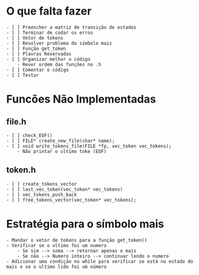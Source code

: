 
# O que falta fazer

    - [ ] Preencher a matriz de transição de estados 
    - [ ] Terminar de codar os erros
    - [ ] Vetor de tokens
    - [ ] Resolver problema do símbolo mais
    - [ ] Função get_token
    - [ ] Plavras Reservadas
    - [ ] Organizar melhor o código
        - Rever ordem das funções no .h
    - [ ] Comentar o código
    - [ ] Testar  

# Funcões Não Implementadas

## file.h

    - [ ] check_EOF()
    - [ ] FILE* create_new_file(char* name);
    - [ ] void write_tokens_file(FILE *fp, vec_token vec_tokens);   
        - Não printar o ultimo toke (EOF)

## token.h
    - [ ] create_tokens_vector
    - [ ] last_vec_token(vec_token* vec_tokens)
    - [ ] vec_tokens_push_back
    - [ ] free_tokens_vector(vec_token* vec_tokens);

# Estratégia para o símbolo mais

    - Mandar o vetor de tokens para a função get_token()
    - Verificar se o ultimo foi um numero 
        - Se sim --> soma --> retornar apenas o mais
        - Se não --> Numero inteiro --> continuar lendo o numero
    - Adicionar uma condição no while para verificar se está no estado do mais e se o ultimo lido foi um número